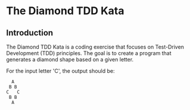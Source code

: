 # The Diamond TDD Kata

## Introduction

The Diamond TDD Kata is a coding exercise that focuses on Test-Driven Development (TDD) principles. The goal is to create a program that generates a diamond shape based on a given letter.

For the input letter 'C', the output should be:

```
  A
 B B
C   C
 B B
  A
```